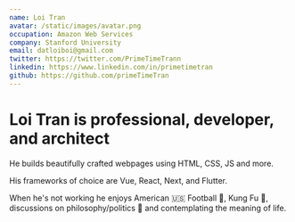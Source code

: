 ```yaml
---
name: Loi Tran
avatar: /static/images/avatar.png
occupation: Amazon Web Services
company: Stanford University
email: datloiboi@gmail.com
twitter: https://twitter.com/PrimeTimeTrann
linkedin: https://www.linkedin.com/in/primetimetran
github: https://github.com/primeTimeTran
---
```


# Loi Tran is professional, developer, and architect

He builds beautifully crafted webpages using HTML, CSS, JS and more.

His frameworks of choice are Vue, React, Next, and Flutter.

When he's not working he enjoys American 🇺🇸 Football 🏈, Kung Fu 🥋, discussions on philosophy/politics 🤔 and contemplating the meaning of life.
